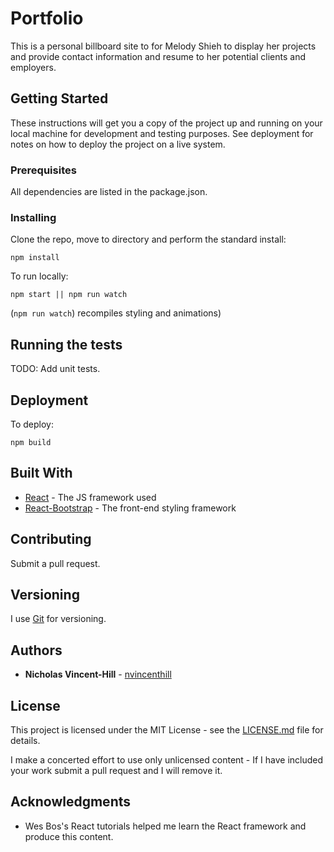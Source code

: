 # Portfolio

This is a personal billboard site to for Melody Shieh to display her projects and provide contact information and resume to her potential clients and employers.

## Getting Started

These instructions will get you a copy of the project up and running on your local machine for development and testing purposes. See deployment for notes on how to deploy the project on a live system.

### Prerequisites

All dependencies are listed in the package.json.

### Installing

Clone the repo, move to directory and perform the standard install:

```
npm install
```

To run locally:

```
npm start || npm run watch
```

(`npm run watch`) recompiles styling and animations)

## Running the tests

TODO: Add unit tests.

## Deployment

To deploy:

```
npm build
```

## Built With

- [React](https://reactjs.org/) - The JS framework used
- [React-Bootstrap](https://reactjs.org/) - The front-end styling framework

## Contributing

Submit a pull request.

## Versioning

I use [Git](https://git-scm.com/) for versioning.

## Authors

- **Nicholas Vincent-Hill** - [nvincenthill](https://github.com/nvincenthill)

## License

This project is licensed under the MIT License - see the [LICENSE.md](LICENSE.md) file for details.

I make a concerted effort to use only unlicensed content - If I have included your work submit a pull request and I will remove it.

## Acknowledgments

- Wes Bos's React tutorials helped me learn the React framework and produce this content.
